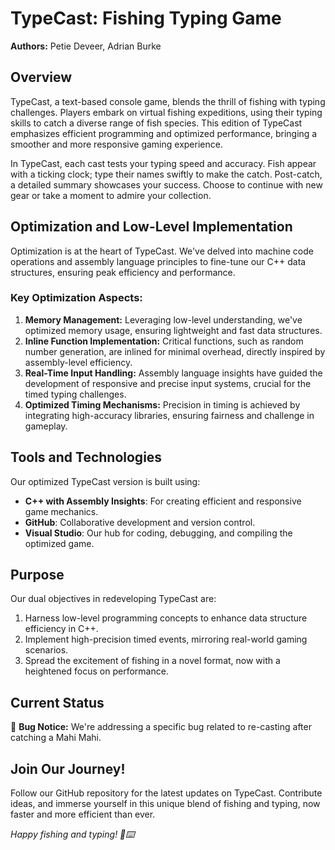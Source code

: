 
# TypeCast: Fishing Typing Game

**Authors:** Petie Deveer, Adrian Burke

## Overview

TypeCast, a text-based console game, blends the thrill of fishing with typing challenges. Players embark on virtual fishing expeditions, using their typing skills to catch a diverse range of fish species. This edition of TypeCast emphasizes efficient programming and optimized performance, bringing a smoother and more responsive gaming experience.

In TypeCast, each cast tests your typing speed and accuracy. Fish appear with a ticking clock; type their names swiftly to make the catch. Post-catch, a detailed summary showcases your success. Choose to continue with new gear or take a moment to admire your collection.

## Optimization and Low-Level Implementation

Optimization is at the heart of TypeCast. We've delved into machine code operations and assembly language principles to fine-tune our C++ data structures, ensuring peak efficiency and performance.

### Key Optimization Aspects:

1. **Memory Management:** Leveraging low-level understanding, we've optimized memory usage, ensuring lightweight and fast data structures.
2. **Inline Function Implementation:** Critical functions, such as random number generation, are inlined for minimal overhead, directly inspired by assembly-level efficiency.
3. **Real-Time Input Handling:** Assembly language insights have guided the development of responsive and precise input systems, crucial for the timed typing challenges.
4. **Optimized Timing Mechanisms:** Precision in timing is achieved by integrating high-accuracy libraries, ensuring fairness and challenge in gameplay.

## Tools and Technologies

Our optimized TypeCast version is built using:

- **C++ with Assembly Insights**: For creating efficient and responsive game mechanics.
- **GitHub**: Collaborative development and version control.
- **Visual Studio**: Our hub for coding, debugging, and compiling the optimized game.

## Purpose

Our dual objectives in redeveloping TypeCast are:

1. Harness low-level programming concepts to enhance data structure efficiency in C++.
2. Implement high-precision timed events, mirroring real-world gaming scenarios.
3. Spread the excitement of fishing in a novel format, now with a heightened focus on performance.

## Current Status

🔧 **Bug Notice:** We're addressing a specific bug related to re-casting after catching a Mahi Mahi. 

## Join Our Journey!

Follow our GitHub repository for the latest updates on TypeCast. Contribute ideas, and immerse yourself in this unique blend of fishing and typing, now faster and more efficient than ever.

*Happy fishing and typing! 🎣⌨️*
